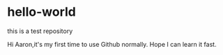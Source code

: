# hello-world
this is a test repository

Hi Aaron,it's my first time to use Github normally.
Hope I can learn it fast.
